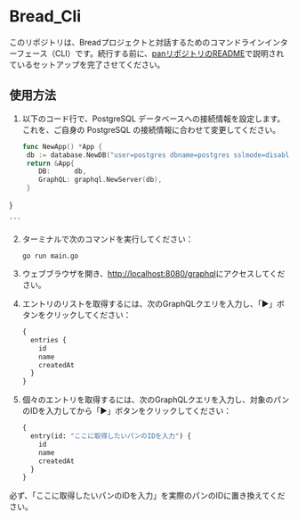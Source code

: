 # Bread_Cli

このリポジトリは、Breadプロジェクトと対話するためのコマンドラインインターフェース（CLI）です。続行する前に、[panリポジトリのREADME](https://github.com/bskcorona-github/pan)で説明されているセットアップを完了させてください。

## 使用方法
1.  以下のコード行で、PostgreSQL データベースへの接続情報を設定します。これを、ご自身の PostgreSQL の接続情報に合わせて変更してください。
    ```go
    func NewApp() *App {
	 db := database.NewDB("user=postgres dbname=postgres sslmode=disable password=tkz2001r")
	 return &App{
	 	DB:      db,
		GraphQL: graphql.NewServer(db),
	 }
 }

    ```

2. ターミナルで次のコマンドを実行してください：
   ```
   go run main.go
   ```

3. ウェブブラウザを開き、[http://localhost:8080/graphql](http://localhost:8080/graphql)にアクセスしてください。

4. エントリのリストを取得するには、次のGraphQLクエリを入力し、「▶」ボタンをクリックしてください：
   ```graphql
   {
     entries {
       id
       name
       createdAt
     }
   }
   ```

5. 個々のエントリを取得するには、次のGraphQLクエリを入力し、対象のパンのIDを入力してから「▶」ボタンをクリックしてください：
   ```graphql
   {
     entry(id: "ここに取得したいパンのIDを入力") {
       id
       name
       createdAt
     }
   }
   ```

必ず、「ここに取得したいパンのIDを入力」を実際のパンのIDに置き換えてください。
